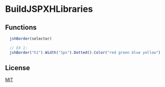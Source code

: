 # BuildJSPXHLibraries

## Functions
```javascript
  jshBorder(selector)   
  
  // EX 1:
  jshBorder("h1").Width("1px").Dotted().Color("red green blue yellow")
```
## License
[MIT](https://choosealicense.com/licenses/mit/)